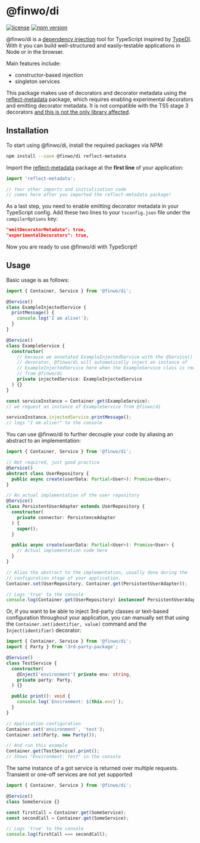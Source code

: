@finwo/di
=========

[![license](https://img.shields.io/github/license/finwo/di)](https://github.com/finwo/di/blob/main/LICENSE)
[![npm version](https://img.shields.io/npm/v/@finwo/di)](https://npmjs.com/package/@finwo/di)

@finwo/di is a
[dependency injection](https://en.wikipedia.org/wiki/Dependency_injection) tool
for TypeScript inspired by [TypeDI](https://npmjs.com/package/typedi). With it
you can build well-structured and easily-testable applications in Node or in the
browser.

Main features include:
- constructor-based injection
- singleton services

This package makes use of decorators and decorator metadata using the
[reflect-metadata][npm:reflect-metadata:url] package, which requires enabling
experimental decorators and emitting decorator metadata. It is not compatible
with the TS5 stage 3 decorators
[and this is not the only library affected](https://github.com/microsoft/tsyringe/issues/225).

## Installation

To start using @finwo/di, install the required packages via NPM:

```sh
npm install --save @finwo/di reflect-metadata
```

Import the [reflect-metadata][npm:reflect-metadata:url] package at the
**first line** of your application:

```ts
import 'reflect-metadata';

// Your other imports and initialization code
// comes here after you imported the reflect-metadata package!
```

As a last step, you need to enable emitting decorator metadata in your
TypeScript config. Add these two lines to your `tsconfig.json` file under the
`compilerOptions` key:

```json
"emitDecoratorMetadata": true,
"experimentalDecorators": true,
```

Now you are ready to use @finwo/di with TypeScript!

## Usage

Basic usage is as follows:

```ts
import { Container, Service } from '@finwo/di';

@Service()
class ExampleInjectedService {
  printMessage() {
    console.log('I am alive!');
  }
}

@Service()
class ExampleService {
  constructor(
    // because we annotated ExampleInjectedService with the @Service()
    // decorator, @finwo/di will automatically inject an instance of
    // ExampleInjectedService here when the ExampleService class is requested
    // from @finwo/di
    private injectedService: ExampleInjectedService
  ) {}
}

const serviceInstance = Container.get(ExampleService);
// we reguest an instance of ExampleService from @finwo/di

serviceInstance.injectedService.printMessage();
// logs "I am alive!" to the console
```

You can use @finwo/di to further decouple your code by aliasing an abstract to
an implementation:

```ts
import { Container, Service } from '@finwo/di';

// Not required, just good practice
@Service()
abstract class UserRepository {
  public async create(userData: Partial<User>): Promise<User>;
}

// An actual implementation of the user repository
@Service()
class PersistentUserAdapter extends UserRepository {
  constructor(
    private connector: PersistenceAdapter
  ) {
    super();
  }

  public async create(userData: Partial<User>): Promise<User> {
    // Actual implementation code here
  }
}

// Alias the abstract to the implementation, usually done during the
// configuration stage of your application.
Container.set(UserRepository, Container.get(PersistentUserAdapter));

// Logs 'true' to the console
console.log(Container.get(UserRepository) instanceof PersistentUserAdapter);
```

Or, if you want to be able to inject 3rd-party classes or text-based
configuration throughout your application, you can manually set that using the
`Container.set(identifier, value)` command and the `Inject(identifier)`
decorator:

```ts
import { Container, Service } from '@finwo/di';
import { Party } from '3rd-party-package';

@Service()
class TestService {
  constructor(
    @Inject('environment') private env: string,
    private party: Party,
  ) {}

  public print(): void {
    console.log(`Environment: ${this.env}`);
  }
}

// Application configuration
Container.set('environment', 'test');
Container.set(Party, new Party());

// And run this example
Container.get(TestService).print();
// Shows "Environment: test" in the console
```

The same instance of a got service is returned over multiple requests. Transient
or one-off services are not yet supported

```ts
import { Container, Service } from '@finwo/di';

@Service()
class SomeService {}

const firstCall = Container.get(SomeService);
const secondCall = Container.get(SomeService);

// Logs 'true' to the console
console.log(firstCall === secondCall);
```

[npm:reflect-metadata:url]: https://npmjs.com/package/reflect-metadata
